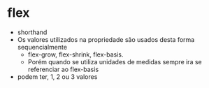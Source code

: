 # flex

- shorthand
- Os valores utilizados na propriedade são usados desta forma sequencialmente
  - flex-grow, flex-shrink, flex-basis.
  - Porém quando se utiliza unidades de medidas sempre ira se referenciar ao flex-basis
- podem ter, 1, 2 ou 3 valores
